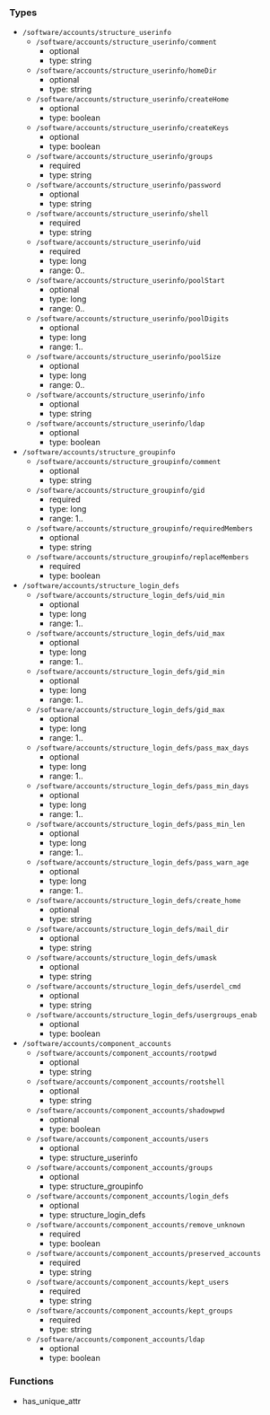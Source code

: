 ### Types

- `/software/accounts/structure_userinfo`
    - `/software/accounts/structure_userinfo/comment`
        - optional
        - type: string
    - `/software/accounts/structure_userinfo/homeDir`
        - optional
        - type: string
    - `/software/accounts/structure_userinfo/createHome`
        - optional
        - type: boolean
    - `/software/accounts/structure_userinfo/createKeys`
        - optional
        - type: boolean
    - `/software/accounts/structure_userinfo/groups`
        - required
        - type: string
    - `/software/accounts/structure_userinfo/password`
        - optional
        - type: string
    - `/software/accounts/structure_userinfo/shell`
        - required
        - type: string
    - `/software/accounts/structure_userinfo/uid`
        - required
        - type: long
        - range: 0..
    - `/software/accounts/structure_userinfo/poolStart`
        - optional
        - type: long
        - range: 0..
    - `/software/accounts/structure_userinfo/poolDigits`
        - optional
        - type: long
        - range: 1..
    - `/software/accounts/structure_userinfo/poolSize`
        - optional
        - type: long
        - range: 0..
    - `/software/accounts/structure_userinfo/info`
        - optional
        - type: string
    - `/software/accounts/structure_userinfo/ldap`
        - optional
        - type: boolean
- `/software/accounts/structure_groupinfo`
    - `/software/accounts/structure_groupinfo/comment`
        - optional
        - type: string
    - `/software/accounts/structure_groupinfo/gid`
        - required
        - type: long
        - range: 1..
    - `/software/accounts/structure_groupinfo/requiredMembers`
        - optional
        - type: string
    - `/software/accounts/structure_groupinfo/replaceMembers`
        - required
        - type: boolean
- `/software/accounts/structure_login_defs`
    - `/software/accounts/structure_login_defs/uid_min`
        - optional
        - type: long
        - range: 1..
    - `/software/accounts/structure_login_defs/uid_max`
        - optional
        - type: long
        - range: 1..
    - `/software/accounts/structure_login_defs/gid_min`
        - optional
        - type: long
        - range: 1..
    - `/software/accounts/structure_login_defs/gid_max`
        - optional
        - type: long
        - range: 1..
    - `/software/accounts/structure_login_defs/pass_max_days`
        - optional
        - type: long
        - range: 1..
    - `/software/accounts/structure_login_defs/pass_min_days`
        - optional
        - type: long
        - range: 1..
    - `/software/accounts/structure_login_defs/pass_min_len`
        - optional
        - type: long
        - range: 1..
    - `/software/accounts/structure_login_defs/pass_warn_age`
        - optional
        - type: long
        - range: 1..
    - `/software/accounts/structure_login_defs/create_home`
        - optional
        - type: string
    - `/software/accounts/structure_login_defs/mail_dir`
        - optional
        - type: string
    - `/software/accounts/structure_login_defs/umask`
        - optional
        - type: string
    - `/software/accounts/structure_login_defs/userdel_cmd`
        - optional
        - type: string
    - `/software/accounts/structure_login_defs/usergroups_enab`
        - optional
        - type: boolean
- `/software/accounts/component_accounts`
    - `/software/accounts/component_accounts/rootpwd`
        - optional
        - type: string
    - `/software/accounts/component_accounts/rootshell`
        - optional
        - type: string
    - `/software/accounts/component_accounts/shadowpwd`
        - optional
        - type: boolean
    - `/software/accounts/component_accounts/users`
        - optional
        - type: structure_userinfo
    - `/software/accounts/component_accounts/groups`
        - optional
        - type: structure_groupinfo
    - `/software/accounts/component_accounts/login_defs`
        - optional
        - type: structure_login_defs
    - `/software/accounts/component_accounts/remove_unknown`
        - required
        - type: boolean
    - `/software/accounts/component_accounts/preserved_accounts`
        - required
        - type: string
    - `/software/accounts/component_accounts/kept_users`
        - required
        - type: string
    - `/software/accounts/component_accounts/kept_groups`
        - required
        - type: string
    - `/software/accounts/component_accounts/ldap`
        - optional
        - type: boolean

### Functions

- has_unique_attr